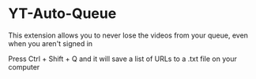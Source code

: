 # YT-Auto-Queue

This extension allows you to never lose the videos from your queue, even when you aren't signed in

Press Ctrl + Shift + Q and it will save a list of URLs to a .txt file on your computer
